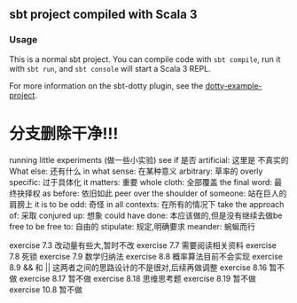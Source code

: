 ## sbt project compiled with Scala 3

### Usage

This is a normal sbt project. You can compile code with `sbt compile`, run it with `sbt run`, and `sbt console` will start a Scala 3 REPL.

For more information on the sbt-dotty plugin, see the
[dotty-example-project](https://github.com/lampepfl/dotty-example-project/blob/master/README.md).


# 分支删除干净!!! 

running little experiments (做一些小实验) 
see if 是否
artificial: 这里是  不真实的
What else: 还有什么
in what sense: 在某种意义
arbitrary: 草率的
overly specific: 过于具体化
it matters: 重要
whole cloth: 全部覆盖
the final word: 最终抉择权
as before: 依旧如此
peer over the shoulder of someone: 站在巨人的肩膀上
it is to be odd: 奇怪
in all contexts: 在所有的情况下
take the approach of: 采取
conjured up: 想象
could have done: 本应该做的,但是没有继续去做be free to
be free to: 自由的
stipulate: 规定,明确要求
meander: 蜿蜒而行

exercise 7.3 改动量有些大,暂时不改
exercise 7.7 需要阅读相关资料
exercise 7.8 死锁
exercise 7.9 数学归纳法
exercise 8.8 概率算法目前不会实现
exercise 8.9 && 和 || 这两者之间的思路设计的不是很对,后续再做调整
exercise 8.16 暂不做
exercise 8.17 暂不做
exercise 8.18 思维思考题
exercise 8.19 暂不做
exercise 10.8 暂不做
